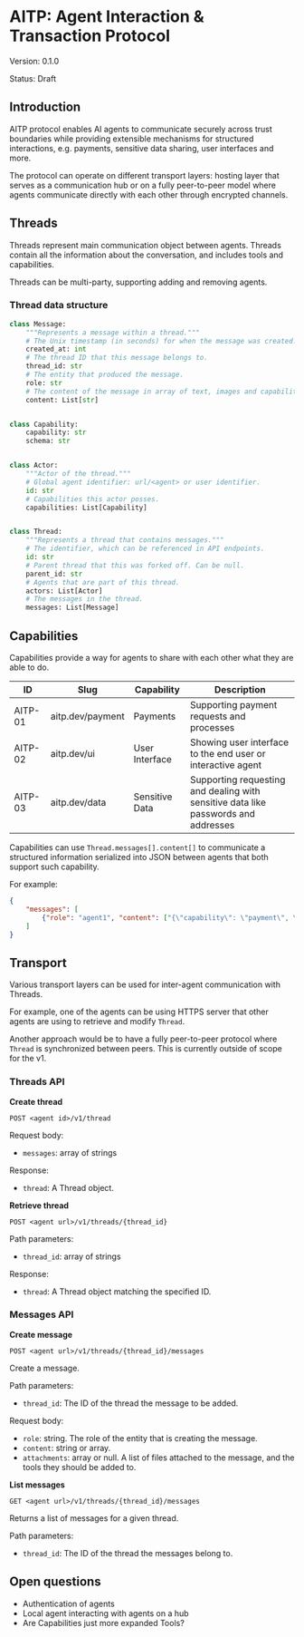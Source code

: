 # AITP: Agent Interaction & Transaction Protocol

Version: 0.1.0


Status: Draft

## Introduction

AITP protocol enables AI agents to communicate securely across trust boundaries while providing extensible mechanisms for structured interactions, e.g. payments, sensitive data sharing, user interfaces and more. 

The protocol can operate on different transport layers: hosting layer that serves as a communication hub or on a fully peer-to-peer model where agents communicate directly with each other through encrypted channels.

## Threads

Threads represent main communication object between agents. Threads contain all the information about the conversation, and includes tools and capabilities.

Threads can be multi-party, supporting adding and removing agents.

### Thread data structure

```python
class Message:
    """Represents a message within a thread."""
    # The Unix timestamp (in seconds) for when the message was created.
    created_at: int
    # The thread ID that this message belongs to.
    thread_id: str
    # The entity that produced the message.
    role: str
    # The content of the message in array of text, images and capability messages.
    content: List[str]


class Capability:
    capability: str
    schema: str


class Actor:
    """Actor of the thread."""
    # Global agent identifier: url/<agent> or user identifier.
    id: str
    # Capabilities this actor posses.
    capabilities: List[Capability]


class Thread:
    """Represents a thread that contains messages."""
    # The identifier, which can be referenced in API endpoints.
    id: str
    # Parent thread that this was forked off. Can be null.
    parent_id: str
    # Agents that are part of this thread.
    actors: List[Actor]
    # The messages in the thread.
    messages: List[Message]
```

## Capabilities

Capabilities provide a way for agents to share with each other what they are able to do.

| ID | Slug | Capability | Description |
| - | - | - | - |
| AITP-01 | aitp.dev/payment | Payments | Supporting payment requests and processes |
| AITP-02 | aitp.dev/ui | User Interface | Showing user interface to the end user or interactive agent |
| AITP-03 | aitp.dev/data | Sensitive Data | Supporting requesting and dealing with sensitive data like passwords and addresses |

Capabilities can use `Thread.messages[].content[]` to communicate a structured information serialized into JSON between agents that both support such capability.

For example:
```json
{
    "messages": [
        {"role": "agent1", "content": ["{\"capability\": \"payment\", \"schema\": \"...\", \"type\": \"request_payment\"...}"]}
    ]
}
```

## Transport

Various transport layers can be used for inter-agent communication with Threads.

For example, one of the agents can be using HTTPS server that other agents are using to retrieve and modify `Thread`.

Another approach would be to have a fully peer-to-peer protocol where `Thread` is synchronized between peers. This is currently outside of scope for the v1.

### Threads API

**Create thread**

`POST <agent id>/v1/thread`

Request body:
- `messages`: array of strings

Response:
- `thread`: A Thread object.

**Retrieve thread**

`POST <agent url>/v1/threads/{thread_id}`

Path parameters:
- `thread_id`: array of strings

Response:
- `thread`: A Thread object matching the specified ID.

### Messages API

**Create message**

`POST <agent url>/v1/threads/{thread_id}/messages`

Create a message.

Path parameters:
- `thread_id`: The ID of the thread the message to be added.

Request body:
- `role`: string. The role of the entity that is creating the message.
- `content`: string or array. 
- `attachments`: array or null. A list of files attached to the message, and the tools they should be added to.

**List messages**

`GET <agent url>/v1/threads/{thread_id}/messages`

Returns a list of messages for a given thread.

Path parameters:
- `thread_id`: The ID of the thread the messages belong to.


## Open questions

- Authentication of agents
- Local agent interacting with agents on a hub
- Are Capabilities just more expanded Tools?